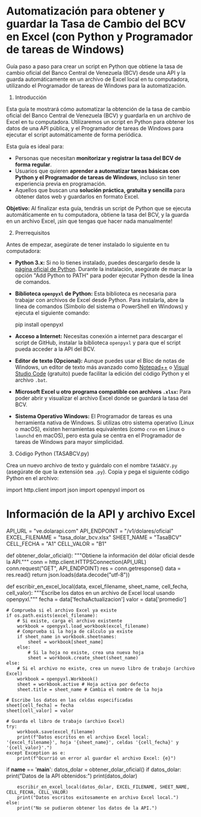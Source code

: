 # Automatización para obtener y guardar la Tasa de Cambio del BCV en Excel (con Python y Programador de tareas de Windows)

Guía paso a paso para crear un script en Python que obtiene la tasa de cambio oficial del Banco Central de Venezuela (BCV) desde una API y la guarda automáticamente en un archivo de Excel local en tu computadora, utilizando el Programador de tareas de Windows para la automatización.

1. Introducción

Esta guía te mostrará cómo automatizar la obtención de la tasa de cambio oficial del Banco Central de Venezuela (BCV) y guardarla en un archivo de Excel en tu computadora.  Utilizaremos un script en Python para obtener los datos de una API pública, y el Programador de tareas de Windows para ejecutar el script automáticamente de forma periódica.

Esta guía es ideal para:

*   Personas que necesitan **monitorizar y registrar la tasa del BCV de forma regular**.
*   Usuarios que quieren **aprender a automatizar tareas básicas con Python y el Programador de tareas de Windows**, incluso sin tener experiencia previa en programación.
*   Aquellos que buscan una **solución práctica, gratuita y sencilla** para obtener datos web y guardarlos en formato Excel.

**Objetivo:** 
Al finalizar esta guía, tendrás un script de Python que se ejecuta automáticamente en tu computadora, obtiene la tasa del BCV, y la guarda en un archivo Excel, ¡sin que tengas que hacer nada manualmente!

2. Prerrequisitos

Antes de empezar, asegúrate de tener instalado lo siguiente en tu computadora:

*   **Python 3.x:** Si no lo tienes instalado, puedes descargarlo desde la [página oficial de Python](https://www.python.org/downloads/).  Durante la instalación, asegúrate de marcar la opción "Add Python to PATH" para poder ejecutar Python desde la línea de comandos.

*   **Biblioteca `openpyxl` de Python:**  Esta biblioteca es necesaria para trabajar con archivos de Excel desde Python.  Para instalarla, abre la línea de comandos (Símbolo del sistema o PowerShell en Windows) y ejecuta el siguiente comando:

    pip install openpyxl

*   **Acceso a Internet:** Necesitas conexión a internet para descargar el script de GitHub, instalar la biblioteca `openpyxl` y para que el script pueda acceder a la API del BCV.

*   **Editor de texto (Opcional):** Aunque puedes usar el Bloc de notas de Windows, un editor de texto más avanzado como [Notepad++](https://notepad-plus-plus.org/) o [Visual Studio Code](https://code.visualstudio.com/) (gratuito) puede facilitar la edición del código Python y el archivo `.bat`.

*   **Microsoft Excel u otro programa compatible con archivos `.xlsx`:** Para poder abrir y visualizar el archivo Excel donde se guardará la tasa del BCV.

*   **Sistema Operativo Windows:** El Programador de tareas es una herramienta nativa de Windows.  Si utilizas otro sistema operativo (Linux o macOS), existen herramientas equivalentes (como `cron` en Linux o `launchd` en macOS), pero esta guía se centra en el Programador de tareas de Windows para mayor simplicidad.

3. Código Python (TASABCV.py)

Crea un nuevo archivo de texto y guárdalo con el nombre `TASABCV.py` (asegúrate de que la extensión sea `.py`).  Copia y pega el siguiente código Python en el archivo:

import http.client
import json
import openpyxl
import os

# Información de la API y archivo Excel
API_URL = "ve.dolarapi.com"
API_ENDPOINT = "/v1/dolares/oficial"
EXCEL_FILENAME = "tasa_dolar_bcv.xlsx"
SHEET_NAME = "TasaBCV"
CELL_FECHA = "A1"
CELL_VALOR = "B1"

def obtener_dolar_oficial():
    """Obtiene la información del dólar oficial desde la API."""
    conn = http.client.HTTPSConnection(API_URL)
    conn.request("GET", API_ENDPOINT)
    res = conn.getresponse()
    data = res.read()
    return json.loads(data.decode("utf-8"))

def escribir_en_excel_local(data, excel_filename, sheet_name, cell_fecha, cell_valor):
    """Escribe los datos en un archivo de Excel local usando openpyxl."""
    fecha = data['fechaActualizacion']
    valor = data['promedio']

    # Comprueba si el archivo Excel ya existe
    if os.path.exists(excel_filename):
        # Si existe, carga el archivo existente
        workbook = openpyxl.load_workbook(excel_filename)
        # Comprueba si la hoja de cálculo ya existe
        if sheet_name in workbook.sheetnames:
            sheet = workbook[sheet_name]
        else:
            # Si la hoja no existe, crea una nueva hoja
            sheet = workbook.create_sheet(sheet_name)
    else:
        # Si el archivo no existe, crea un nuevo libro de trabajo (archivo Excel)
        workbook = openpyxl.Workbook()
        sheet = workbook.active # Hoja activa por defecto
        sheet.title = sheet_name # Cambia el nombre de la hoja

    # Escribe los datos en las celdas especificadas
    sheet[cell_fecha] = fecha
    sheet[cell_valor] = valor

    # Guarda el libro de trabajo (archivo Excel)
    try:
        workbook.save(excel_filename)
        print(f"Datos escritos en el archivo Excel local: '{excel_filename}', hoja '{sheet_name}', celdas '{cell_fecha}' y '{cell_valor}'.")
    except Exception as e:
        print(f"Ocurrió un error al guardar el archivo Excel: {e}")


if __name__ == '__main__':
    datos_dolar = obtener_dolar_oficial()
    if datos_dolar:
        print("Datos de la API obtenidos:")
        print(datos_dolar)

        escribir_en_excel_local(datos_dolar, EXCEL_FILENAME, SHEET_NAME, CELL_FECHA, CELL_VALOR)
        print("Datos escritos exitosamente en archivo Excel local.")
    else:
        print("No se pudieron obtener los datos de la API.")
